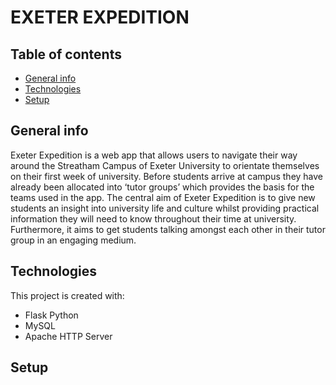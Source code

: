 # EXETER EXPEDITION

## Table of contents
* [General info](#general-info)
* [Technologies](#technologies)
* [Setup](#setup)

## General info
Exeter Expedition is a web app that allows users to navigate their way around the Streatham Campus of Exeter University to orientate themselves on their first week of university. Before students arrive at campus they have already been allocated into ‘tutor groups’ which provides the basis for the teams used in the app. The central aim of Exeter Expedition is to give new students an insight into university life and culture whilst providing practical information they will need to know throughout their time at university. Furthermore, it aims to get students talking amongst each other in their tutor group in an engaging medium. 
	
## Technologies
This project is created with:
* Flask Python
* MySQL
* Apache HTTP Server

## Setup 
